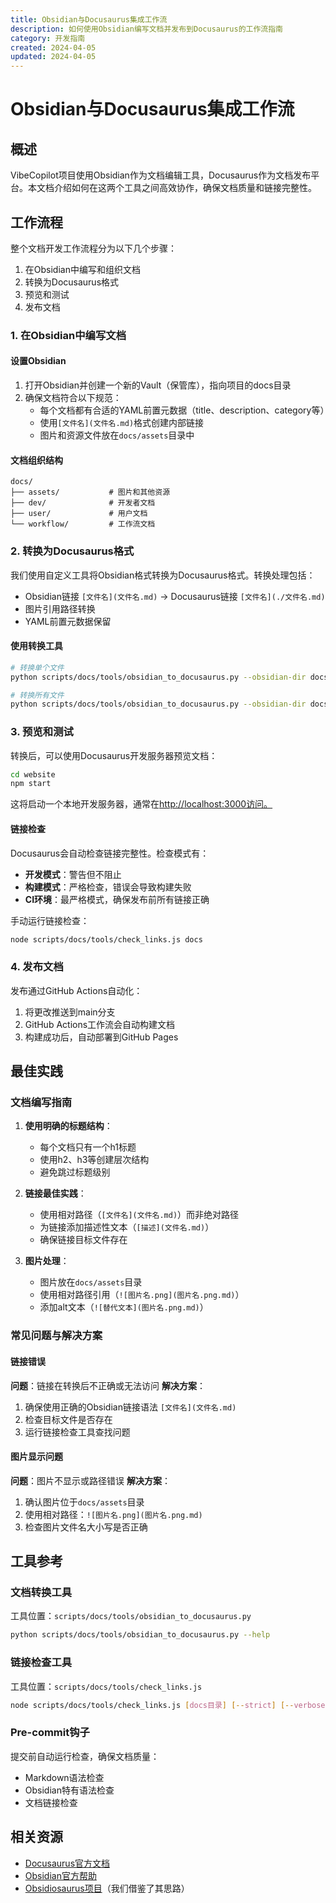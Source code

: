 ```yaml
---
title: Obsidian与Docusaurus集成工作流
description: 如何使用Obsidian编写文档并发布到Docusaurus的工作流指南
category: 开发指南
created: 2024-04-05
updated: 2024-04-05
---
```


# Obsidian与Docusaurus集成工作流

## 概述

VibeCopilot项目使用Obsidian作为文档编辑工具，Docusaurus作为文档发布平台。本文档介绍如何在这两个工具之间高效协作，确保文档质量和链接完整性。

## 工作流程

整个文档开发工作流程分为以下几个步骤：

1. 在Obsidian中编写和组织文档
2. 转换为Docusaurus格式
3. 预览和测试
4. 发布文档

### 1. 在Obsidian中编写文档

#### 设置Obsidian

1. 打开Obsidian并创建一个新的Vault（保管库），指向项目的docs目录
2. 确保文档符合以下规范：
   - 每个文档都有合适的YAML前置元数据（title、description、category等）
   - 使用`[文件名](文件名.md)`格式创建内部链接
   - 图片和资源文件放在`docs/assets`目录中

#### 文档组织结构

```
docs/
├── assets/           # 图片和其他资源
├── dev/              # 开发者文档
├── user/             # 用户文档
└── workflow/         # 工作流文档
```

### 2. 转换为Docusaurus格式

我们使用自定义工具将Obsidian格式转换为Docusaurus格式。转换处理包括：

- Obsidian链接 `[文件名](文件名.md)` → Docusaurus链接 `[文件名](./文件名.md)`
- 图片引用路径转换
- YAML前置元数据保留

#### 使用转换工具

```bash
# 转换单个文件
python scripts/docs/tools/obsidian_to_docusaurus.py --obsidian-dir docs --docusaurus-dir website/docs --file path/to/file.md

# 转换所有文件
python scripts/docs/tools/obsidian_to_docusaurus.py --obsidian-dir docs --docusaurus-dir website/docs
```

### 3. 预览和测试

转换后，可以使用Docusaurus开发服务器预览文档：

```bash
cd website
npm start
```

这将启动一个本地开发服务器，通常在<http://localhost:3000访问。>

#### 链接检查

Docusaurus会自动检查链接完整性。检查模式有：

- **开发模式**：警告但不阻止
- **构建模式**：严格检查，错误会导致构建失败
- **CI环境**：最严格模式，确保发布前所有链接正确

手动运行链接检查：

```bash
node scripts/docs/tools/check_links.js docs
```

### 4. 发布文档

发布通过GitHub Actions自动化：

1. 将更改推送到main分支
2. GitHub Actions工作流会自动构建文档
3. 构建成功后，自动部署到GitHub Pages

## 最佳实践

### 文档编写指南

1. **使用明确的标题结构**：
   - 每个文档只有一个h1标题
   - 使用h2、h3等创建层次结构
   - 避免跳过标题级别

2. **链接最佳实践**：
   - 使用相对路径（`[文件名](文件名.md)`）而非绝对路径
   - 为链接添加描述性文本（`[描述](文件名.md)`）
   - 确保链接目标文件存在

3. **图片处理**：
   - 图片放在`docs/assets`目录
   - 使用相对路径引用（`![图片名.png](图片名.png.md)`）
   - 添加alt文本（`![替代文本](图片名.png.md)`）

### 常见问题与解决方案

#### 链接错误

**问题**：链接在转换后不正确或无法访问
**解决方案**：

1. 确保使用正确的Obsidian链接语法 `[文件名](文件名.md)`
2. 检查目标文件是否存在
3. 运行链接检查工具查找问题

#### 图片显示问题

**问题**：图片不显示或路径错误
**解决方案**：

1. 确认图片位于`docs/assets`目录
2. 使用相对路径：`![图片名.png](图片名.png.md)`
3. 检查图片文件名大小写是否正确

## 工具参考

### 文档转换工具

工具位置：`scripts/docs/tools/obsidian_to_docusaurus.py`

```bash
python scripts/docs/tools/obsidian_to_docusaurus.py --help
```

### 链接检查工具

工具位置：`scripts/docs/tools/check_links.js`

```bash
node scripts/docs/tools/check_links.js [docs目录] [--strict] [--verbose]
```

### Pre-commit钩子

提交前自动运行检查，确保文档质量：

- Markdown语法检查
- Obsidian特有语法检查
- 文档链接检查

## 相关资源

- [Docusaurus官方文档](https://docusaurus.io/docs.md)
- [Obsidian官方帮助](https://help.obsidian.md/Home.md)
- [Obsidiosaurus项目](https://github.com/CIMSTA/obsidiosaurus.md)（我们借鉴了其思路）
